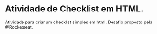 # Atividade de Checklist em HTML.
Atividade para criar um checklist simples em html. Desafio proposto pela @Rocketseat.
